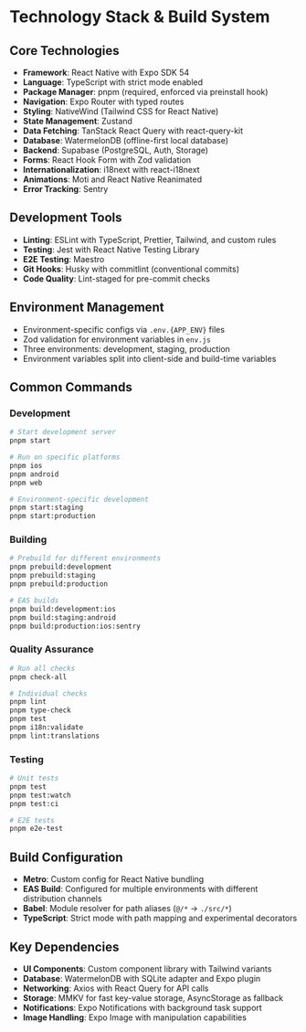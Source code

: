 # Technology Stack & Build System

## Core Technologies

- **Framework**: React Native with Expo SDK 54
- **Language**: TypeScript with strict mode enabled
- **Package Manager**: pnpm (required, enforced via preinstall hook)
- **Navigation**: Expo Router with typed routes
- **Styling**: NativeWind (Tailwind CSS for React Native)
- **State Management**: Zustand
- **Data Fetching**: TanStack React Query with react-query-kit
- **Database**: WatermelonDB (offline-first local database)
- **Backend**: Supabase (PostgreSQL, Auth, Storage)
- **Forms**: React Hook Form with Zod validation
- **Internationalization**: i18next with react-i18next
- **Animations**: Moti and React Native Reanimated
- **Error Tracking**: Sentry

## Development Tools

- **Linting**: ESLint with TypeScript, Prettier, Tailwind, and custom rules
- **Testing**: Jest with React Native Testing Library
- **E2E Testing**: Maestro
- **Git Hooks**: Husky with commitlint (conventional commits)
- **Code Quality**: Lint-staged for pre-commit checks

## Environment Management

- Environment-specific configs via `.env.{APP_ENV}` files
- Zod validation for environment variables in `env.js`
- Three environments: development, staging, production
- Environment variables split into client-side and build-time variables

## Common Commands

### Development

```bash
# Start development server
pnpm start

# Run on specific platforms
pnpm ios
pnpm android
pnpm web

# Environment-specific development
pnpm start:staging
pnpm start:production
```

### Building

```bash
# Prebuild for different environments
pnpm prebuild:development
pnpm prebuild:staging
pnpm prebuild:production

# EAS builds
pnpm build:development:ios
pnpm build:staging:android
pnpm build:production:ios:sentry
```

### Quality Assurance

```bash
# Run all checks
pnpm check-all

# Individual checks
pnpm lint
pnpm type-check
pnpm test
pnpm i18n:validate
pnpm lint:translations
```

### Testing

```bash
# Unit tests
pnpm test
pnpm test:watch
pnpm test:ci

# E2E tests
pnpm e2e-test
```

## Build Configuration

- **Metro**: Custom config for React Native bundling
- **EAS Build**: Configured for multiple environments with different distribution channels
- **Babel**: Module resolver for path aliases (`@/*` → `./src/*`)
- **TypeScript**: Strict mode with path mapping and experimental decorators

## Key Dependencies

- **UI Components**: Custom component library with Tailwind variants
- **Database**: WatermelonDB with SQLite adapter and Expo plugin
- **Networking**: Axios with React Query for API calls
- **Storage**: MMKV for fast key-value storage, AsyncStorage as fallback
- **Notifications**: Expo Notifications with background task support
- **Image Handling**: Expo Image with manipulation capabilities
